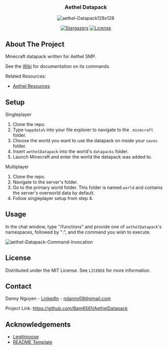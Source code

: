 <div align="center">
  <h3>Aethel Datapack</h3>
  <img src="https://i.ibb.co/X49nHtz/aethel-Datapack128x128.png" alt="aethel-Datapack128x128">

  [![Stargazers][stars-shield]][stars-url] [![License][license-shield]][license-url]

</div>

## About The Project

Minecraft datapack written for Aethel SMP.

See the [Wiki](https://github.com/Bam6561/AethelDatapack/wiki/Home) for documentation on its commands.

Related Resources:
- [Aethel Resources](https://github.com/Bam6561/AethelResources)

## Setup

Singleplayer
1. Clone the repo.
2. Type `%appdata%` into your file explorer to navigate to the `.minecraft` folder.
3. Choose the world you want to use the datapack on inside your `saves` folder. 
4. Insert `aethelDatapack` into the world's `datapacks` folder.
5. Launch Minecraft and enter the world the datapack was added to.

Multiplayer
1. Clone the repo.
2. Navigate to the server's folder.
3. Go to the primary world folder. This folder is named `world` and contains the server's overworld data by default.
4. Follow singleplayer setup from step 4.

## Usage
In the chat window, type "/functions" and provide one of `aethelDatapack`'s namespaces, followed by ":", and the command you wish to execute. 

<img src="https://i.ibb.co/G52pLKf/aethel-Datapack-Command-Invocation.png" alt="aethel-Datapack-Command-Invocation" border="0">

## License

Distributed under the MIT License. See `LICENSE` for more information.

## Contact

Danny Nguyen - [LinkedIn](https://www.linkedin.com/in/ndanny09/) - ndanny09@gmail.com

Project Link: https://github.com/Bam6561/AethelDatapack

## Acknowledgements

- [Legitimoose](https://www.youtube.com/@Legitimoose)
- [README Template](https://github.com/othneildrew/Best-README-Template#prerequisites)

[stars-shield]: https://img.shields.io/github/stars/Bam6561/AethelDatapack

[stars-url]: https://github.com/Bam6561/AethelDatapack/stargazers

[license-shield]: https://img.shields.io/github/license/Bam6561/AethelDatapack

[license-url]: https://github.com/Bam6561/AethelDatapack/blob/main/LICENSE

